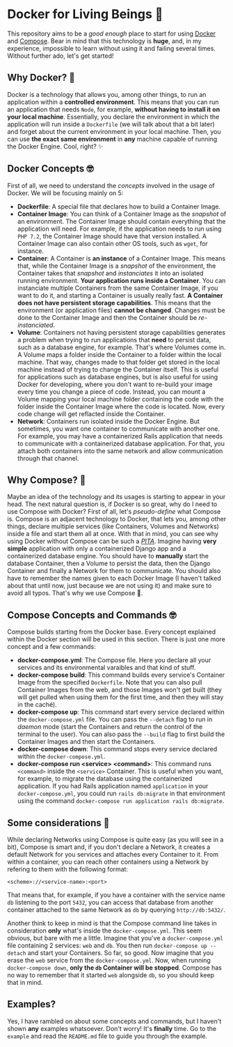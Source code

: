 # Docker for Living Beings 🐳

This repository aims to be a _good enough_ place to start for using [Docker](https://docs.docker.com/) and [Compose](https://docs.docker.com/compose/). Bear in mind that this technology is **huge**, and, in my experience, impossible to learn without using it and failing several times. Without further ado, let's get started!

## Why Docker? 🤔

Docker is a technology that allows you, among other things, to run an application within a **controlled environment**. This means that you can run an application that needs `Node`, for example, **without having to install it on your local machine**. Essentially, you declare the environment in which the application will run inside a `Dockerfile` (we will talk about that a bit later) and forget about the current environment in your local machine. Then, you can use **the exact same environment** in **any** machine capable of running the Docker Engine. Cool, right? ✨

## Docker Concepts 🤓

First of all, we need to understand the _concepts_ involved in the usage of Docker. We will be focusing mainly on 5:

- **Dockerfile**: A special file that declares how to build a Container Image.
- **Container Image**: You can think of a Container Image as the _snapshot_ of an environment. The Container Image should contain everything that the application will need. For example, if the application needs to run using `PHP 7.2`, the Container Image should have that version installed. A Container Image can also contain other OS tools, such as `wget`, for instance.
- **Container**: A Container is **an instance** of a Container Image. This means that, while the Container Image is a _snapshot_ of the environment, the Container takes that _snapshot_ and _instanciates_ it into an isolated running environment. **Your application runs inside a Container**. You can instanciate multiple Containers from the same Container Image, if you want to do it, and starting a Container is usually really fast. **A Container does not have persistent storage capabilities**. This means that the environment (or application files) **cannot be changed**. Changes must be done to the Container Image and then the Container should be _re-instanciated_.
- **Volume**: Containers not having persistent storage capabilities generates a problem when trying to run applications that **need** to persist data, such as a database engine, for example. That's where Volumes come in. A Volume maps a folder inside the Container to a folder within the local machine. That way, changes made to that folder get stored in the local machine instead of trying to change the Container itself. This is useful for applications such as database engines, but is also useful for using Docker for developing, where you don't want to re-build your image every time you change a piece of code. Instead, you can mount a Volume mapping your local machine folder containing the code with the folder inside the Container Image where the code is located. Now, every code change will get reflacted inside the Container.
- **Network**: Containers run isolated inside the Docker Engine. But sometimes, you want one container to communicate with another one. For example, you may have a containerized Rails application that needs to communicate with a containerized database application. For that, you attach both containers into the same network and allow communication through that channel.

## Why Compose? 🤔

Maybe an idea of the technology and its usages is starting to appear in your head. The next natural question is, if Docker is so great, why do I need to use Compose with Docker? First of all, let's _pseudo-define_ what Compose is. Compose is an adjacent technology to Docker, that lets you, among other things, declare multiple services (like Containers, Volumes and Networks) inside a file and start them all at once. With that in mind, you can see why using Docker without Compose can be such a [_PITA_](https://www.urbandictionary.com/define.php?term=pita). Imagine having **very simple** application with only a containerized Django app and a containerized database engine. You should have to **manually** start the database Container, then a Volume to persist the data, then the Django Container and finally a Network for them to communicate. You should also have to remember the names given to each Docker Image (I haven't talked about that until now, just because we are not using it) and make sure to avoid all typos. That's why we use Compose 💖.

## Compose Concepts and Commands 🤓

Compose builds starting from the Docker base. Every concept explained within the Docker section will be used in this section. There is just one more concept and a few commands:

- **docker-compose.yml**: The Compose file. Here you declare all your services and its environmental varaibles and that kind of stuff.
- **docker-compose build**: This command builds every service's Container Image from the specified `Dockerfile`. Note that you can also pull Container Images from the web, and those Images won't get built (they will get pulled when using them for the first time, and then they will stay in the caché).
- **docker-compose up**: This command start every service declared within the `docker-compose.yml` file. You can pass the `--detach` flag to run in _daemon_ mode (start the Containers and return the control of the terminal to the user). You can also pass the `--build` flag to first build the Container Images and then start the Containers.
- **docker-compose down**: This command stops every service declared within the `docker-compose.yml`.
- **docker-compose run \<service> \<command>**: This command runs `<command>` inside the `<service>` Container. This is useful when you want, for example, to migrate the database using the containerized application. If you had Rails application named `application` in your `docker-compose.yml`, you could run `rails db:migrate` in that environment using the command `docker-compose run application rails db:migrate`.

## Some considerations 🔎

While declaring Networks using Compose is quite easy (as you will see in a bit), Compose is smart and, if you don't declare a Network, it creates a default Network for you services and attaches every Container to it. From within a container, you can reach other containers using a Network by refering to them with the following format:

```
<scheme>://<service-name>:<port>
```

That means that, for example, if you have a container with the service name `db` listening to the port `5432`, you can access that database from another container attached to the same Network as `db` by querying `http://db:5432/`.

Another think to keep in mind is that the Compose command line takes in consideration **only** what's inside the `docker-compose.yml`. This seem obvious, but bare with me a little. Imagine that you've a `docker-compose.yml` file containing 2 services: `web` and `db`. You then run `docker-compose up --detach` and start your Containers. So far, so good. Now imagine that you erase the `web` service from the `docker-compose.yml`. Now, when running `docker-compose down`, **only the `db` Container will be stopped**. Compose has no way to remember that it started `web` alongside `db`, so you should keep that in mind.

## Examples?

Yes, I have rambled on about some concepts and commands, but I haven't shown **any** examples whatsoever. Don't worry! It's **finally** time. Go to the `example` and read the `README.md` file to guide you through the example.
